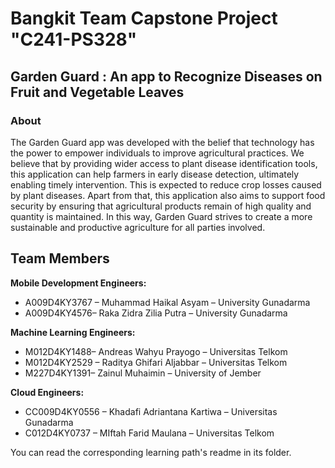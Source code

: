 # Bangkit Team Capstone Project "C241-PS328"

## Garden Guard : An app to Recognize Diseases on Fruit and Vegetable Leaves
### About
The Garden Guard app was developed with the belief that technology has the power to empower individuals to improve agricultural practices. We believe that by providing wider access to plant disease identification tools, this application can help farmers in early disease detection, ultimately enabling timely intervention. This is expected to reduce crop losses caused by plant diseases. Apart from that, this application also aims to support food security by ensuring that agricultural products remain of high quality and quantity is maintained. In this way, Garden Guard strives to create a more sustainable and productive agriculture for all parties involved.

## Team Members
**Mobile Development Engineers:**  
- A009D4KY3767 – Muhammad Haikal Asyam – University Gunadarma
- A009D4KY4576– Raka Zidra Zilia Putra – University Gunadarma

**Machine Learning Engineers:**  
- M012D4KY1488– Andreas Wahyu Prayogo – Universitas Telkom
- M012D4KY2529 – Raditya Ghifari Aljabbar – Universitas Telkom
- M227D4KY1391– Zainul Muhaimin – University of Jember

**Cloud Engineers:**  
- CC009D4KY0556 – Khadafi Adriantana Kartiwa – Universitas Gunadarma
- C012D4KY0737 – MIftah Farid Maulana – Universitas Telkom

You can read the corresponding learning path's readme in its folder. 
